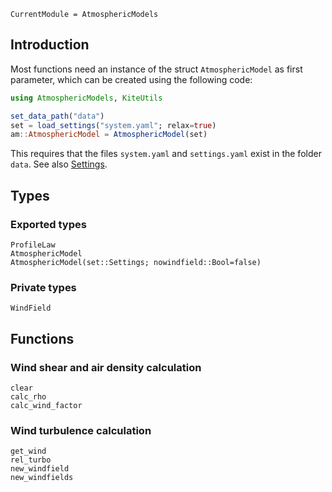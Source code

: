 ```@meta
CurrentModule = AtmosphericModels
```

## Introduction
Most functions need an instance of the struct `AtmosphericModel` as first parameter,
which can be created using the following code:
```julia
using AtmosphericModels, KiteUtils

set_data_path("data")
set = load_settings("system.yaml"; relax=true)
am::AtmosphericModel = AtmosphericModel(set)
```
This requires that the files `system.yaml` and `settings.yaml` exist in the folder `data`. See also [Settings](@ref).

## Types

### Exported types
```@docs
ProfileLaw
AtmosphericModel
AtmosphericModel(set::Settings; nowindfield::Bool=false)
```
### Private types
```@docs
WindField
```

## Functions

### Wind shear and air density calculation
```@docs
clear
calc_rho
calc_wind_factor
```
### Wind turbulence calculation
```@docs
get_wind
rel_turbo
new_windfield
new_windfields
```